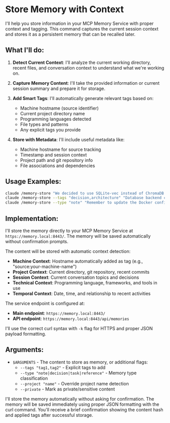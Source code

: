 # Store Memory with Context

I'll help you store information in your MCP Memory Service with proper context and tagging. This command captures the current session context and stores it as a persistent memory that can be recalled later.

## What I'll do:

1. **Detect Current Context**: I'll analyze the current working directory, recent files, and conversation context to understand what we're working on.

2. **Capture Memory Content**: I'll take the provided information or current session summary and prepare it for storage.

3. **Add Smart Tags**: I'll automatically generate relevant tags based on:
   - Machine hostname (source identifier)
   - Current project directory name
   - Programming languages detected
   - File types and patterns
   - Any explicit tags you provide

4. **Store with Metadata**: I'll include useful metadata like:
   - Machine hostname for source tracking
   - Timestamp and session context
   - Project path and git repository info
   - File associations and dependencies

## Usage Examples:

```bash
claude /memory-store "We decided to use SQLite-vec instead of ChromaDB for better performance"
claude /memory-store --tags "decision,architecture" "Database backend choice rationale"
claude /memory-store --type "note" "Remember to update the Docker configuration after the database change"
```

## Implementation:

I'll store the memory directly to your MCP Memory Service at `https://memory.local:8443/`. The memory will be saved automatically without confirmation prompts.

The content will be stored with automatic context detection:
- **Machine Context**: Hostname automatically added as tag (e.g., "source:your-machine-name")
- **Project Context**: Current directory, git repository, recent commits
- **Session Context**: Current conversation topics and decisions
- **Technical Context**: Programming language, frameworks, and tools in use
- **Temporal Context**: Date, time, and relationship to recent activities

The service endpoint is configured at:
- **Main endpoint**: `https://memory.local:8443/`
- **API endpoint**: `https://memory.local:8443/api/memories`

I'll use the correct curl syntax with `-k` flag for HTTPS and proper JSON payload formatting.

## Arguments:

- `$ARGUMENTS` - The content to store as memory, or additional flags:
  - `--tags "tag1,tag2"` - Explicit tags to add
  - `--type "note|decision|task|reference"` - Memory type classification
  - `--project "name"` - Override project name detection
  - `--private` - Mark as private/sensitive content

I'll store the memory automatically without asking for confirmation. The memory will be saved immediately using proper JSON formatting with the curl command. You'll receive a brief confirmation showing the content hash and applied tags after successful storage.